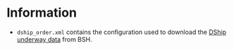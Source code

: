 # Information

* `dship_order.xml` contains the configuration used to download the [DShip underway data](https://portal.geomar.de/de/dship-underway-data) from BSH.